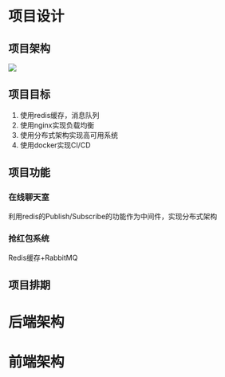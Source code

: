 # 项目设计
## 项目架构
![](http://assets.processon.com/chart_image/61ee55390e3e7439ae8f566d.png)
##  项目目标
1. 使用redis缓存，消息队列 
2. 使用nginx实现负载均衡
3. 使用分布式架构实现高可用系统
4. 使用docker实现CI/CD
## 项目功能
### 在线聊天室
利用redis的Publish/Subscribe的功能作为中间件，实现分布式架构
### 抢红包系统
Redis缓存+RabbitMQ

## 项目排期
# 后端架构
# 前端架构
